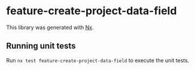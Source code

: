# feature-create-project-data-field

This library was generated with [Nx](https://nx.dev).

## Running unit tests

Run `nx test feature-create-project-data-field` to execute the unit tests.
